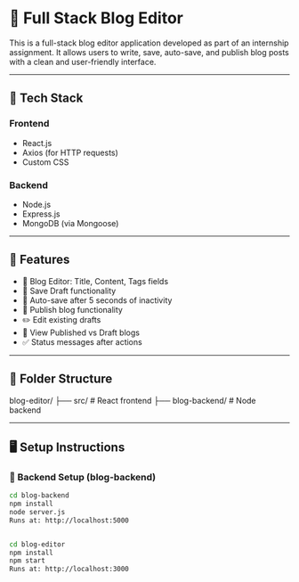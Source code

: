 # 📝 Full Stack Blog Editor

This is a full-stack blog editor application developed as part of an internship assignment. It allows users to write, save, auto-save, and publish blog posts with a clean and user-friendly interface.

---

## 🔧 Tech Stack

### Frontend
- React.js
- Axios (for HTTP requests)
- Custom CSS

### Backend
- Node.js
- Express.js
- MongoDB (via Mongoose)

---

## 🚀 Features

- 📝 Blog Editor: Title, Content, Tags fields
- 💾 Save Draft functionality
- 🔁 Auto-save after 5 seconds of inactivity
- 🚀 Publish blog functionality
- ✏️ Edit existing drafts
- 📃 View Published vs Draft blogs
- ✅ Status messages after actions

---

## 📁 Folder Structure

blog-editor/
├── src/ # React frontend
├── blog-backend/ # Node backend



---

## 🖥 Setup Instructions

### 🔹 Backend Setup (blog-backend)

```bash
cd blog-backend
npm install
node server.js
Runs at: http://localhost:5000


cd blog-editor
npm install
npm start
Runs at: http://localhost:3000
